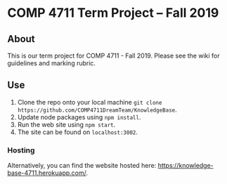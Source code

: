 # COMP 4711 Term Project – Fall 2019

## About

This is our term project for COMP 4711 - Fall 2019. Please see the wiki for guidelines and marking rubric.

## Use

1) Clone the repo onto your local machine `git clone https://github.com/COMP4711DreamTeam/KnowledgeBase`.
2) Update node packages using `npm install`.
3) Run the web site using `npm start`.
4) The site can be found on `localhost:3002`.

### Hosting

Alternatively, you can find the website hosted here: https://knowledge-base-4711.herokuapp.com/.
